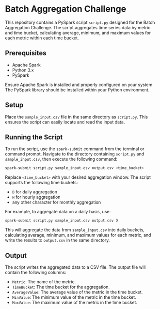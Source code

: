 # Batch Aggregation Challenge

This repository contains a PySpark script `script.py` designed for the Batch Aggregation Challenge. The script aggregates time series data by metric and time bucket, calculating average, minimum, and maximum values for each metric within each time bucket.

## Prerequisites

- Apache Spark
- Python 3.x
- PySpark

Ensure Apache Spark is installed and properly configured on your system. The PySpark library should be installed within your Python environment.

## Setup

Place the `sample_input.csv` file in the same directory as `script.py`. This ensures the script can easily locate and read the input data.

## Running the Script

To run the script, use the `spark-submit` command from the terminal or command prompt. Navigate to the directory containing `script.py` and `sample_input.csv`, then execute the following command:

```bash
spark-submit script.py sample_input.csv output.csv <time_bucket>
```

Replace `<time_bucket>` with your desired aggregation window. The script supports the following time buckets:

- `D` for daily aggregation
- `H` for hourly aggregation
- any other character for monthly aggregation

For example, to aggregate data on a daily basis, use:

```bash
spark-submit script.py sample_input.csv output.csv D
```

This will aggregate the data from `sample_input.csv` into daily buckets, calculating average, minimum, and maximum values for each metric, and write the results to `output.csv` in the same directory.

## Output

The script writes the aggregated data to a CSV file. The output file will contain the following columns:

- `Metric`: The name of the metric.
- `TimeBucket`: The time bucket for the aggregation.
- `AverageValue`: The average value of the metric in the time bucket.
- `MinValue`: The minimum value of the metric in the time bucket.
- `MaxValue`: The maximum value of the metric in the time bucket.